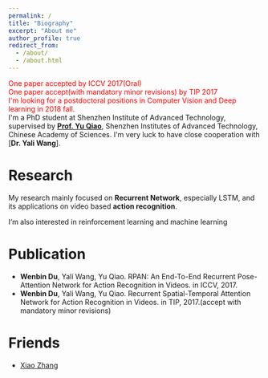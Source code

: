```yaml
---
permalink: /
title: "Biography"
excerpt: "About me"
author_profile: true
redirect_from: 
  - /about/
  - /about.html
---
```


<font color="red">One paper accepted by ICCV 2017(Oral)</font>
<br/>
<font color="red">One paper accept(with  mandatory minor revisions) by TIP 2017</font>
<br/>
<font color="red">I'm looking for a postdoctoral positions in Computer Vision and Deep learning in 2018 fall.</font>
<br/>
I'm a PhD student at Shenzhen Institute of Advanced Technology, supervised by [**Prof. Yu Qiao**](https://mmlab.siat.ac.cn/yuqiao/), Shenzhen Institutes of Advanced Technology, Chinese Academy of Sciences.
I'm very luck to have close cooperation with [**Dr. Yali Wang**].
<br/>

Research
======
My research mainly focused on **Recurrent Network**, especially LSTM, and its applications on video based **action recognition**.
<!--I expect to do some end-to-end research in these areas.-->
I‘m also interested in reinforcement learning and machine learning 
<!--and information visualization.-->

Publication
======
<!--- **Xiao Zhang**, Zhiyuan Fang, Yandong Wen, Zhifeng Li, Yu Qiao. "Range Loss for Deep Face Recognition with Long-Tailed Training Data." *The 15th IEEE International Conference on Computer Vision (**ICCV'17**)*, Venice, Italy, 2017. (Accepted)  [PDF will be released soon]-->
<!--- **Xiao Zhang**, Zhiyuan Fang, Yandong Wen, Zhifeng Li, Yu Qiao. "Range Loss for Deep Face Recognition with Long-Tailed Training Data." *The 15th IEEE International Conference on Computer Vision (**ICCV'17**)*, Venice, Italy, 2017. (Accepted)  [PDF will be released soon]-->
- **Wenbin Du**, Yali Wang, Yu Qiao. RPAN: An End-To-End Recurrent Pose-Attention Network for Action Recognition in Videos. in ICCV, 2017.
- **Wenbin Du**, Yali Wang, Yu Qiao. Recurrent Spatial-Temporal Attention Network for Action Recognition in Videos. in TIP, 2017.(accept with  mandatory minor revisions)


<!--Academic Services-->
<!--======-->
<!--- Conference Reviewer: CCBR 2017-->

Friends
======
- [Xiao Zhang](https://Duckchris.github.io)
<!--- [Yandong Wen](https://ydwen.github.io): Ph.D student in Carnegie Mellon University-->
<!--- [Xindi Liu](https://elson8080.github.io): Full stack engineer in Meituan.com-->
<!--- [Sishun Deng](https://www.velacielad.com): UX Designe-->